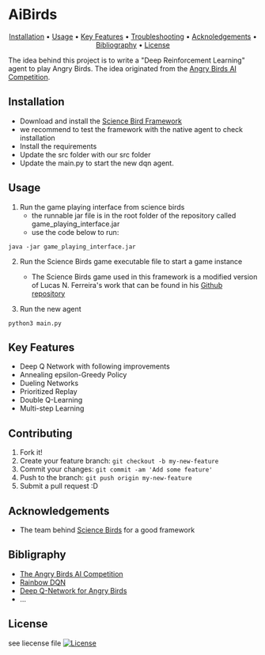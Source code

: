 # AiBirds
<p align="center">
  <a href="#installation">Installation</a> •
  <a href="#usage">Usage</a> •
  <a href="#key-features">Key Features</a> •
  <a href="#troubleshooting">Troubleshooting</a> •
  <a href="#acknoledgements">Acknoledgements</a> •
  <a href="#bibliography">Bibliography</a> •
  <a href="#license">License</a>
</p>

The idea behind this project is to write a "Deep Reinforcement Learning" agent to play Angry Birds. The idea originated from the [Angry Birds AI Competition](http://aibirds.org/).

## Installation
* Download and install the [Science Bird Framework](https://gitlab.com/aibirds/sciencebirdsframework)
 * we recommend to test the framework with the native agent to check installation
* Install the requirements 
* Update the src folder with our src folder
* Update the main.py to start the new dqn agent.

## Usage

1. Run the game playing interface from science birds
	- the runnable jar file is in the root folder of the repository called game_playing_interface.jar
	- use the code below to run:

<code>java -jar  game_playing_interface.jar</code>

2. Run the Science Birds game executable file to start a game instance
	- The Science Birds game used in this framework is a modified version of Lucas N. Ferreira's work that can be found in his [Github repository](https://github.com/lucasnfe/science-birds)

3. Run the new agent

<code>python3 main.py</code>


## Key Features
* Deep Q Network with following improvements
 * Annealing epsilon-Greedy Policy
 * Dueling Networks
 * Prioritized Replay
 * Double Q-Learning
 * Multi-step Learning

## Contributing

1. Fork it!
2. Create your feature branch: `git checkout -b my-new-feature`
3. Commit your changes: `git commit -am 'Add some feature'`
4. Push to the branch: `git push origin my-new-feature`
5. Submit a pull request :D


## Acknowledgements

+ The team behind [Science Birds](https://gitlab.com/aibirds/sciencebirdsframework) for a good framework

## Bibligraphy
* [The Angry Birds AI Competition](https://www.aaai.org/ojs/index.php/aimagazine/article/view/2588)
* [Rainbow DQN](https://arxiv.org/pdf/1710.02298.pdf)
* [Deep Q-Network for Angry Birds](https://arxiv.org/pdf/1910.01806.pdf)
* ...

## License
see liecense file
[![License](https://poser.pugx.org/aimeos/aimeos-typo3/license.svg)](https://packagist.org/packages/aimeos/aimeos-typo3)
